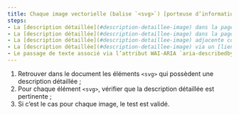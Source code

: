```yaml
---
title: Chaque image vectorielle (balise `<svg>`) [porteuse d’information](#image-porteuse-d-information), ayant une [description détaillée](#description-detaillee-image), vérifie-t-elle ces conditions ?
steps:
- La [description détaillée](#description-detaillee-image) dans la page et signalée par l’[alternative textuelle](#alternative-textuelle-image) est pertinente ;
- La [description détaillée](#description-detaillee-image) dans la page et signalée par le texte contenu dans la balise `<desc>` ou `<title>` est pertinente ;
- La [description détaillée](#description-detaillee-image) adjacente contenue dans la balise `<desc>` est pertinente ;
- La [description détaillée](#description-detaillee-image) via un [lien ou un bouton adjacent](#lien-ou-bouton-adjacent) est pertinente ;
- Le passage de texte associé via l’attribut WAI-ARIA `aria-describedby` est pertinent.
---
```


1. Retrouver dans le document les éléments `<svg>` qui possèdent une description détaillée ;
2. Pour chaque élément `<svg>`, vérifier que la description détaillée est pertinente ;
3. Si c’est le cas pour chaque image, le test est validé.
